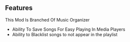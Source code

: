 ## Features
This Mod Is Branched Of Music Organizer
- Ability To Save Songs For Easy Playing In Media Players
- Ability to Blacklist songs to not appear in the playlist